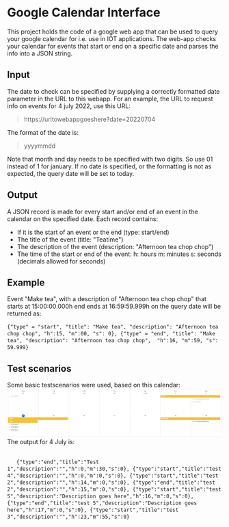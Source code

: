 # Google Calendar Interface
This project holds the code of a google web app that can be used to query your google calendar for i.e. use in IOT applications. The web-app checks your calendar for events that start or end on a specific date and parses the info into a JSON string.

  ## Input
  The date to check can be specified by supplying a correctly formatted date parameter in the URL to this webapp. For an example, the URL to request info on events for 4 july 2022, use this URL: 
  > https://urltowebappgoeshere?date=20220704
  
  The format of the date is: 
  > yyyymmdd


  Note that month and day needs to be specified with two digits. So use 01 instead of 1 for january. If no date is specified, or the formatting is not as expected, the query date will be set to today.

  ## Output
  A JSON record is made for every start and/or end of an event in the calendar on the specified date. Each record contains:
   - If it is the start of an event or the end (type: start/end)
   - The title of the event (title: "Teatime")
   - The description of the event (description: "Afternoon tea chop chop")
   - The time of the start or end of the event: h: hours m: minutes s: seconds (decimals allowed for seconds)
  
  ## Example
   Event "Make tea", with a description of "Afternoon tea chop chop" that starts at 15:00:00.000h end ends at 16:59:59.999h on the query date will be returned as:<br>
   <pre><code>{"type" = "start", "title": "Make tea", "description": "Afternoon tea chop chop", "h":15, "m":00, "s": 0}, {"type" = "end", "title": "Make tea", "description": "Afternoon tea chop chop",  "h":16, "m":59, "s": 59.999}</code></pre>
   
  ## Test scenarios
   Some basic testscenarios were used, based on this calendar:
   ![Woops, no figure here](readmd_fig1.png)
   The output for 4 July is:
   <pre><code>
   {"type":"end","title":"Test 1","description":"","h":0,"m":30,"s":0}, {"type":"start","title":"test 4","description":"","h":0,"m":0,"s":0}, {"type":"start","title":"test 2","description":"","h":14,"m":0,"s":0}, {"type":"end","title":"test 2","description":"","h":15,"m":0,"s":0}, {"type":"start","title":"test 5","description":"Description goes here","h":16,"m":0,"s":0}, {"type":"end","title":"test 5","description":"Description goes here","h":17,"m":0,"s":0}, {"type":"start","title":"test 3","description":"","h":23,"m":55,"s":0}
   </code></pre>
